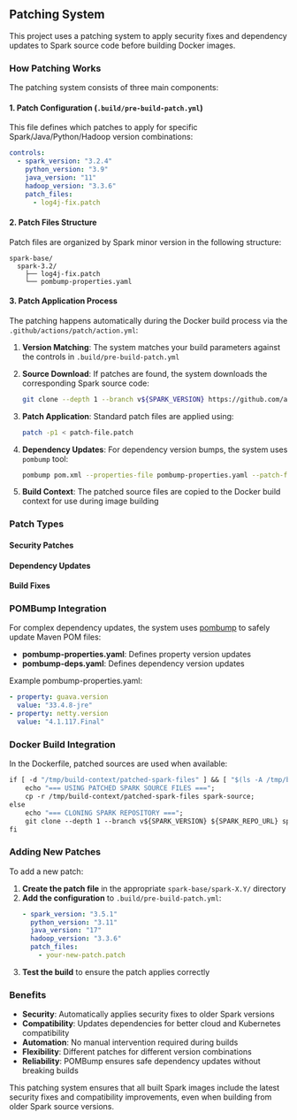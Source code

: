 ## Patching System

This project uses a patching system to apply security fixes and dependency updates to Spark source code before building Docker images.

### How Patching Works

The patching system consists of three main components:

#### 1. Patch Configuration (`.build/pre-build-patch.yml`)

This file defines which patches to apply for specific Spark/Java/Python/Hadoop version combinations:

```yaml
controls:
  - spark_version: "3.2.4"
    python_version: "3.9"
    java_version: "11"
    hadoop_version: "3.3.6"
    patch_files:
      - log4j-fix.patch
```

#### 2. Patch Files Structure

Patch files are organized by Spark minor version in the following structure:

```
spark-base/
  spark-3.2/
    ├── log4j-fix.patch
    └── pombump-properties.yaml
```

#### 3. Patch Application Process

The patching happens automatically during the Docker build process via the `.github/actions/patch/action.yml`:

1. **Version Matching**: The system matches your build parameters against the controls in `.build/pre-build-patch.yml`

2. **Source Download**: If patches are found, the system downloads the corresponding Spark source code:
   ```bash
   git clone --depth 1 --branch v${SPARK_VERSION} https://github.com/apache/spark.git
   ```

3. **Patch Application**: Standard patch files are applied using:
   ```bash
   patch -p1 < patch-file.patch
   ```

4. **Dependency Updates**: For dependency version bumps, the system uses `pombump` tool:
   ```bash
   pombump pom.xml --properties-file pombump-properties.yaml --patch-file pombump-deps.yaml
   ```

5. **Build Context**: The patched source files are copied to the Docker build context for use during image building

### Patch Types

#### Security Patches

#### Dependency Updates  

#### Build Fixes

### POMBump Integration

For complex dependency updates, the system uses [pombump](https://github.com/chainguard-dev/pombump) to safely update Maven POM files:

- **pombump-properties.yaml**: Defines property version updates
- **pombump-deps.yaml**: Defines dependency version updates

Example pombump-properties.yaml:
```yaml
- property: guava.version
  value: "33.4.8-jre"
- property: netty.version  
  value: "4.1.117.Final"
```

### Docker Build Integration

In the Dockerfile, patched sources are used when available:

```dockerfile
if [ -d "/tmp/build-context/patched-spark-files" ] && [ "$(ls -A /tmp/build-context/patched-spark-files 2>/dev/null)" ]; then
    echo "=== USING PATCHED SPARK SOURCE FILES ===";
    cp -r /tmp/build-context/patched-spark-files spark-source;
else
    echo "=== CLONING SPARK REPOSITORY ===";
    git clone --depth 1 --branch v${SPARK_VERSION} ${SPARK_REPO_URL} spark-source;
fi
```

### Adding New Patches

To add a new patch:

1. **Create the patch file** in the appropriate `spark-base/spark-X.Y/` directory
2. **Add the configuration** to `.build/pre-build-patch.yml`:
   ```yaml
   - spark_version: "3.5.1"
     python_version: "3.11" 
     java_version: "17"
     hadoop_version: "3.3.6"
     patch_files:
       - your-new-patch.patch
   ```
3. **Test the build** to ensure the patch applies correctly

### Benefits

- **Security**: Automatically applies security fixes to older Spark versions
- **Compatibility**: Updates dependencies for better cloud and Kubernetes compatibility  
- **Automation**: No manual intervention required during builds
- **Flexibility**: Different patches for different version combinations
- **Reliability**: POMBump ensures safe dependency updates without breaking builds

This patching system ensures that all built Spark images include the latest security fixes and compatibility improvements, even when building from older Spark source versions.